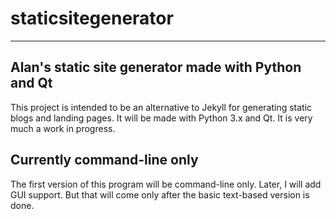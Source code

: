 # staticsitegenerator

---

## Alan's static site generator made with Python and Qt

This project is intended to be an alternative to Jekyll for generating static blogs and landing pages. It will be made with Python 3.x and Qt. It is very much a work in progress.

## Currently command-line only

The first version of this program will be command-line only. Later, I will add GUI support. But that will come only after the basic text-based version is done.
